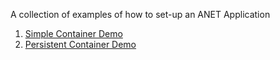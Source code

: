 A collection of examples of how to set-up an ANET Application

1. [Simple Container Demo](./simpleContainerDemo/README.md)
1. [Persistent Container Demo](./persistentContainerDemo/README.md)
